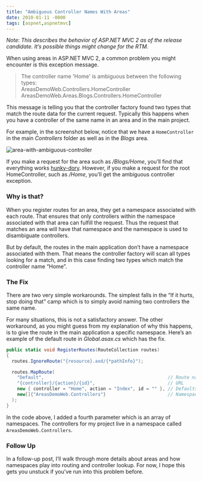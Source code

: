 ```yaml
---
title: "Ambiguous Controller Names With Areas"
date: 2010-01-11 -0800
tags: [aspnet,aspnetmvc]
---
```

*Note: This describes the behavior of ASP.NET MVC 2 as of the release
candidate. It’s possible things might change for the RTM.*

When using areas in ASP.NET MVC 2, a common problem you might encounter
is this exception message.

> The controller name 'Home' is ambiguous between the following types: \
>  AreasDemoWeb.Controllers.HomeController \
>  AreasDemoWeb.Areas.Blogs.Controllers.HomeController

This message is telling you that the controller factory found two types
that match the route data for the current request. Typically this
happens when you have a controller of the same name in an area and in
the main project.

For example, in the screenshot below, notice that we have a
`HomeController` in the main *Controllers* folder as well as in the
*Blogs* area.

![area-with-ambiguous-controller](http://haacked.com/images/haacked_com/WindowsLiveWriter/AmbiguousControllerNames_8573/area-with-ambiguous-controller_3.png "area-with-ambiguous-controller")

If you make a request for the area such as */Blogs/Home*, you’ll find
that everything works
[hunky-dory](http://www.merriam-webster.com/dictionary/hunky-dory "Definition of 'hunky-dory' from Merriam-Webster").
However, if you make a request for the root HomeController, such as
*/Home*, you’ll get the ambiguous controller exception.

### Why is that?

When you register routes for an area, they get a namespace associated
with each route. That ensures that only controllers within the namespace
associated with that area can fulfill the request. Thus the request that
matches an area will have that namespace and the namespace is used to
disambiguate controllers.

But by default, the routes in the main application don’t have a
namespace associated with them. That means the controller factory will
scan all types looking for a match, and in this case finding two types
which match the controller name “Home”.

### The Fix

There are two very simple workarounds. The simplest falls in the “If it
hurts, stop doing that” camp which is to simply avoid naming two
controllers the same name.

For many situations, this is not a satisfactory answer. The other
workaround, as you might guess from my explanation of why this happens,
is to give the route in the main application a specific namespace.
Here’s an example of the default route in *Global.asax.cs* which has the
fix.

```csharp
public static void RegisterRoutes(RouteCollection routes)
{
  routes.IgnoreRoute("{resource}.axd/{*pathInfo}");

  routes.MapRoute(
    "Default",                                              // Route name
    "{controller}/{action}/{id}",                           // URL
    new { controller = "Home", action = "Index", id = "" }, // Defaults
    new[]{"AreasDemoWeb.Controllers"}                       // Namespaces
  );
}
```

In the code above, I added a fourth parameter which is an array of
namespaces. The controllers for my project live in a namespace called
`AreasDemoWeb.Controllers`.

### Follow Up

In a follow-up post, I’ll walk through more details about areas and how
namespaces play into routing and controller lookup. For now, I hope this
gets you unstuck if you’ve run into this problem before.